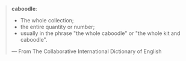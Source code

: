 > **caboodle**:
>  - The whole collection;
>  - the entire quantity or number;
>  - usually in the phrase "the whole caboodle" or "the whole kit and caboodle".
>
> — From The Collaborative International Dictionary of English
